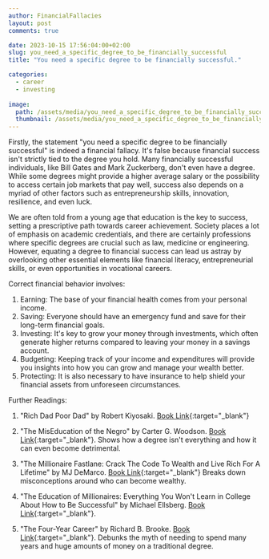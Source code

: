 ```yaml
---
author: FinancialFallacies
layout: post
comments: true

date: 2023-10-15 17:56:04:00+02:00  
slug: you_need_a_specific_degree_to_be_financially_successful
title: "You need a specific degree to be financially successful."

categories:
  - career
  - investing
  
image:
  path: /assets/media/you_need_a_specific_degree_to_be_financially_successful.jpg
  thumbnail: /assets/media/you_need_a_specific_degree_to_be_financially_successful.jpg
---
```


Firstly, the statement "you need a specific degree to be financially successful" is indeed a financial fallacy. It's false because financial success isn't strictly tied to the degree you hold. Many financially successful individuals, like Bill Gates and Mark Zuckerberg, don't even have a degree. While some degrees might provide a higher average salary or the possibility to access certain job markets that pay well, success also depends on a myriad of other factors such as entrepreneurship skills, innovation, resilience, and even luck.

We are often told from a young age that education is the key to success, setting a prescriptive path towards career achievement. Society places a lot of emphasis on academic credentials, and there are certainly professions where specific degrees are crucial such as law, medicine or engineering. However, equating a degree to financial success can lead us astray by overlooking other essential elements like financial literacy, entrepreneurial skills, or even opportunities in vocational careers. 

Correct financial behavior involves:
1. Earning: The base of your financial health comes from your personal income.
2. Saving: Everyone should have an emergency fund and save for their long-term financial goals.
3. Investing: It's key to grow your money through investments, which often generate higher returns compared to leaving your money in a savings account.
4. Budgeting: Keeping track of your income and expenditures will provide you insights into how you can grow and manage your wealth better.
5. Protecting: It is also necessary to have insurance to help shield your financial assets from unforeseen circumstances.

Further Readings:

1. "Rich Dad Poor Dad" by Robert Kiyosaki. [Book Link](https://www.amazon.com/Rich-Dad-Poor-Teach-Middle/dp/1612680194/ref=nosim?tag=financialfall-20){:target="_blank"}

2. "The MisEducation of the Negro" by Carter G. Woodson. [Book Link](https://www.amazon.com/Mis-Education-Negro-Carter-Godwin-Woodson/dp/086543171X/ref=nosim?tag=financialfall-20){:target="_blank"}.
Shows how a degree isn't everything and how it can even become detrimental.

3. "The Millionaire Fastlane: Crack The Code To Wealth and Live Rich For A Lifetime" by MJ DeMarco. [Book Link](https://www.amazon.com/Millionaire-Fastlane-Crack-Wealth-Lifetime/dp/0984358102/ref=nosim?tag=financialfall-20){:target="_blank"}
Breaks down misconceptions around who can become wealthy.

4. "The Education of Millionaires: Everything You Won't Learn in College About How to Be Successful" by Michael Ellsberg. [Book Link](https://www.amazon.com/Education-Millionaires-Everything-College-Successful/dp/1591845610/ref=nosim?tag=financialfall-20){:target="_blank"}. 

5. "The Four-Year Career" by Richard B. Brooke. [Book Link](https://www.amazon.com/The-Four-Year-Career-audiobook/dp/B01C4UR4KC/ref=nosim?tag=financialfall-20){:target="_blank"}.
Debunks the myth of needing to spend many years and huge amounts of money on a traditional degree.
